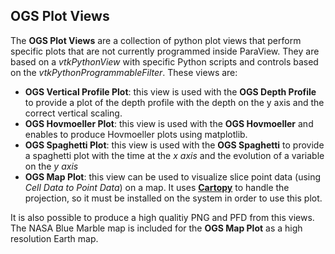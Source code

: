 ## OGS Plot Views

The **OGS Plot Views** are a collection of python plot views that perform specific plots that are not currently programmed inside ParaView. They are based on a _vtkPythonView_ with specific Python scripts and controls based on the _vtkPythonProgrammableFilter_. These views are:

* **OGS Vertical Profile Plot**: this view is used with the **OGS Depth Profile** to provide a plot of the depth profile with the depth on the y axis and the correct vertical scaling.
* **OGS Hovmoeller Plot**: this view is used with the **OGS Hovmoeller** and enables to produce Hovmoeller plots using matplotlib.
* **OGS Spaghetti Plot**: this view is used with the **OGS Spaghetti** to provide a spaghetti plot with the time at the _x axis_ and the evolution of a variable on the _y axis_
* **OGS Map Plot**: this view can be used to visualize slice point data (using _Cell Data to Point Data_) on a map. It uses [**Cartopy**](https://scitools.org.uk/cartopy/docs/latest/) to handle the projection, so it must be installed on the system in order to use this plot.

It is also possible to produce a high qualitiy PNG and PFD from this views. The NASA Blue Marble map is included for the **OGS Map Plot** as a high resolution Earth map.